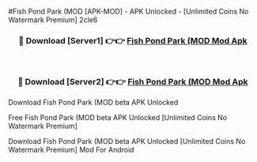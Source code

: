 #Fish Pond Park (MOD [APK-MOD] - APK Unlocked - [Unlimited Coins No Watermark Premium] 2cle6



<div align="center">

<h3>🔴 Download [Server1] 👉👉 <a href="https://momento.my/?title=Fish_Pond_Park_(MOD">Fish Pond Park (MOD Mod Apk</a></h3><br>

<h3>🔴 Download [Server2] 👉👉 <a href="https://momento.my/?title=Fish_Pond_Park_(MOD">Fish Pond Park (MOD Mod Apk</a></h3>
</div>



Download Fish Pond Park (MOD beta APK Unlocked

Free Fish Pond Park (MOD beta APK Unlocked [Unlimited Coins No Watermark Premium]

Download Fish Pond Park (MOD beta APK Unlocked [Unlimited Coins No Watermark Premium] Mod For Android
